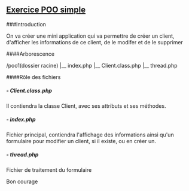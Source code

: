 ## [Exercice POO simple]()

###Introduction

On va créer une mini application qui va permettre de créer un client, d'afficher les informations de ce client, de le modifer et de le supprimer


####Arborescence

/poo1(dossier racine)
|__ index.php
|__ Client.class.php
|__ thread.php


####Rôle des fichiers

##### - Client.class.php
Il contiendra la classe Client, avec ses attributs et ses méthodes.

##### - index.php
Fichier principal, contiendra l'affichage des informations ainsi qu'un formulaire pour modifier un client, si il existe, ou en créer un.

##### - thread.php
Fichier de traitement du formulaire

Bon courage
